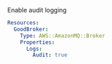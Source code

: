 
Enable audit logging

```yaml
Resources:
  GoodBroker:
    Type: AWS::AmazonMQ::Broker
    Properties:
      Logs:
        Audit: true
```


